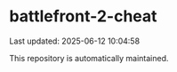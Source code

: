# battlefront-2-cheat

Last updated: 2025-06-12 10:04:58

This repository is automatically maintained.
